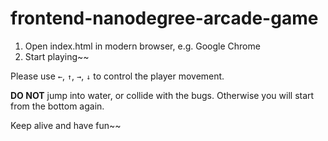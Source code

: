 frontend-nanodegree-arcade-game
===============================

1. Open index.html in modern browser, e.g. Google Chrome
1. Start playing~~


Please use `←`, `↑`, `→`, `↓` to control the player movement.

**DO NOT** jump into water, or collide with the bugs.
Otherwise you will start from the bottom again.

Keep alive and have fun~~
